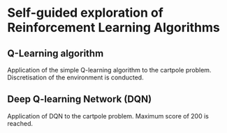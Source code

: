 # Self-guided exploration of Reinforcement Learning Algorithms
## Q-Learning algorithm

Application of the simple Q-learning algorithm to the cartpole problem. Discretisation of the environment is conducted.

## Deep Q-learning Network (DQN)
Application of DQN to the cartpole problem. Maximum score of 200 is reached.
